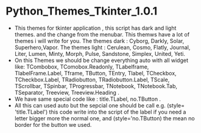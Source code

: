 # Python_Themes_Tkinter_1.0.1
* This themes for tkinter application , this script has dark and light themes. and the change from the menubar. This themws have a lot of themes i will write for you. The themes dark : Cyborg, Darkly, Solar, Superhero,Vapor. The themes light : Cerulean, Cosmo, Flatly, Journal, Liter, Lumen, Minty, Morph, Pulse, Sandstone, Simplex, United, Yeti.
* On this Themes we should be change everything auto with all widget like: TCombobox, TComobox.Readonly, TLabelframe, TlabelFrame.Label, Tframe, TButton, TEntry, Tlabel, TCheckbox, TCheckbox.Label, TRadiobutton, TRadiobutton.Label, TScale, TScrollbar, TSpinbar, TProgressbar, TNotebook, TNotebook.Tab, TSeparator, Treeview, Treeview.Heading .
* We have same special code like : title.TLabel, no.TButton .
* All this can used auto but the sepcial one should be call e.g. (style= 'title.TLabel') this code write into the script of the label if you need a letter bigger more the normal one, and (style='no.TButton) the mean no border for the button we used. 
